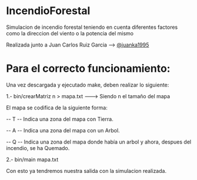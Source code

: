 # IncendioForestal
Simulacion de incendio forestal teniendo en cuenta diferentes factores como la direccion del viento o la potencia del mismo

Realizada junto a Juan Carlos Ruiz Garcia --> [@juanka1995](https://github.com/juanka1995)

# Para el correcto funcionamiento:

Una vez descargada y ejecutado make, deben realizar lo siguiente:

1.- bin/crearMatriz n > mapa.txt                 ---> Siendo n el tamaño del mapa

El mapa se codifica de la siguiente forma:

-- T -- Indica una zona del mapa con Tierra.

-- A -- Indica una zona del mapa con un Arbol.

-- Q -- Indica una zona del mapa donde había un arbol y ahora, despues del incendio, se ha Quemado.



2.- bin/main mapa.txt

Con esto ya tendremos nuestra salida con la simulacion realizada.
